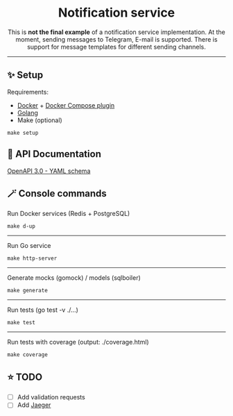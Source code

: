 <h1 align="center">Notification service</h1>
<p align="center">
This is <strong>not the final example</strong> of a notification service implementation. At the moment, sending messages to Telegram, E-mail is supported. There is support for message templates for different sending channels.
</p>

----

## ✨ Setup
Requirements:
- [Docker](https://docs.docker.com/desktop/) + [Docker Compose plugin](https://docs.docker.com/compose/)
- [Golang](https://go.dev/)
- Make (optional)

```
make setup
```

## 📄 API Documentation
[OpenAPI 3.0 - YAML schema](https://github.com/keweegen/notification-service/docs/api.yaml)

## 🪄 Console commands
Run Docker services (Redis + PostgreSQL)
```
make d-up
```
---
Run Go service
```
make http-server
```
---
Generate mocks (gomock) / models (sqlboiler)
```
make generate
```
---
Run tests (go test -v ./...)
```
make test
```
---
Run tests with coverage (output: ./coverage.html)
```
make coverage
```

## ⭐ TODO
- [ ] Add validation requests
- [ ] Add [Jaeger](https://www.jaegertracing.io/)

